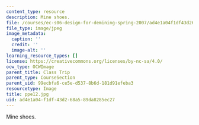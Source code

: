 ```yaml
---
content_type: resource
description: Mine shoes.
file: /courses/ec-s06-design-for-demining-spring-2007/ad4e1a04f1df43d268a589da8285ec27_ppe12.jpg
file_type: image/jpeg
image_metadata:
  caption: ''
  credit: ''
  image-alt: ''
learning_resource_types: []
license: https://creativecommons.org/licenses/by-nc-sa/4.0/
ocw_type: OCWImage
parent_title: Class Trip
parent_type: CourseSection
parent_uid: 99ecbfa6-ce5e-d537-8b6d-181d91efeba3
resourcetype: Image
title: ppe12.jpg
uid: ad4e1a04-f1df-43d2-68a5-89da8285ec27
---
```

Mine shoes.